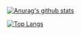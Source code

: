 [![Anurag's github stats](https://github-readme-stats.vercel.app/api?username=cesdias&count_private=true&show_icons=true)](https://github.com/anuraghazra/github-readme-stats)

[![Top Langs](https://github-readme-stats.vercel.app/api/top-langs/?username=cesdias&layout=compact)](https://github.com/anuraghazra/github-readme-stats)
